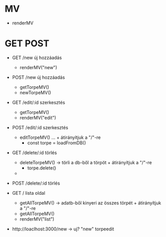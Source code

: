 # MV
* renderMV  

# GET POST
* GET   /new        új hozzáadás
    * renderMV("new")
* POST  /new        új hozzáadás
    * getTorpeMV()
    * newTorpeMV()
* GET   /edit/:id   szerkesztés
    * getTorpeMV()
    * renderMV("edit")
* POST  /edit/:id   szerkesztés
    * editTorpeMV() ... + átirányítjuk a "/"-re
        * const torpe = loadFromDB()
             
* GET   /delete/:id törlés
    * deleteTorpeMV() -> törli a db-ből a törpöt + átirányítjuk a "/"-re
        * torpe.delete()
    * 
* POST  /delete/:id törlés
* GET   /           lista oldal
    * getAllTorpeMV() -> adatb-ből kinyeri az összes törpét + átirányítjuk a "/"-re
    * getAllTorpeMV()
    * renderMV("list")

* http://loaclhost:3000/new -> uj? "new" torpeedit
